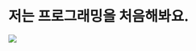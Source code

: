 # 저는 프로그래밍을 처음해봐요.
<img src="https://octodex.github.com/images/dinotocat.png" style="weigth: 300px;">
